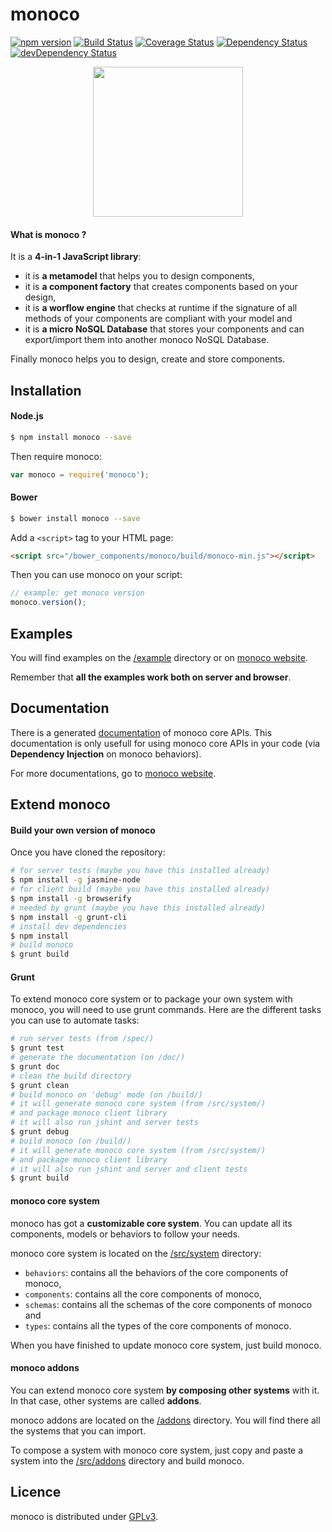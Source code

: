 # monoco

[![npm version](https://badge.fury.io/js/monoco.svg)](http://badge.fury.io/js/monoco)
[![Build Status](https://travis-ci.org/monocojs/monoco.svg?branch=master)](https://travis-ci.org/monocojs/monoco)
[![Coverage Status](https://img.shields.io/coveralls/monocojs/monoco.svg)](https://coveralls.io/r/monocojs/monoco)
[![Dependency Status](https://david-dm.org/monocojs/monoco.svg)](https://david-dm.org/monocojs/monoco)
[![devDependency Status](https://david-dm.org/monocojs/monoco/dev-status.svg)](https://david-dm.org/monocojs/monoco#info=devDependencies)

<p align="center">
    <a href="http://monoco.io/">
        <img height="240" width="240" src="http://monoco.io/img/logo.png">
    </a>
</p>

#### What is monoco ?

It is a **4-in-1 JavaScript library**:

* it is **a metamodel** that helps you to design components,
* it is **a component factory** that creates components based on your design,
* it is **a worflow engine** that checks at runtime if the signature of all methods of your components are compliant with your model and
* it is **a micro NoSQL Database** that stores your components and can export/import them into another monoco NoSQL Database.

Finally monoco helps you to design, create and store components.

## Installation

#### Node.js

```sh
$ npm install monoco --save
```

Then require monoco:
```js
var monoco = require('monoco');
```

#### Bower

```sh
$ bower install monoco --save
```

Add a `<script>` tag to your HTML page:
```html
<script src="/bower_components/monoco/build/monoco-min.js"></script>
```

Then you can use monoco on your script:
```js
// example: get monoco version
monoco.version();
```

## Examples

You will find examples on the [/example](./example) directory or on [monoco website](http://monoco.io/tutorial/00-intro.html).

Remember that **all the examples work both on server and browser**.

## Documentation

There is a generated [documentation](/doc/index.html) of monoco core APIs. This documentation is only usefull for using monoco core APIs in your code (via **Dependency Injection** on monoco behaviors). 

For more documentations, go to [monoco website](http://monoco.io/doc/index.html).

## Extend monoco

#### Build your own version of monoco

Once you have cloned the repository:

```sh
# for server tests (maybe you have this installed already)
$ npm install -g jasmine-node 
# for client build (maybe you have this installed already)
$ npm install -g browserify
# needed by grunt (maybe you have this installed already)
$ npm install -g grunt-cli
# install dev dependencies
$ npm install
# build monoco
$ grunt build
```

#### Grunt

To extend monoco core system or to package your own system with monoco, you will need to use grunt commands. Here are the different tasks you can use to automate tasks:

```sh
# run server tests (from /spec/)
$ grunt test
# generate the documentation (on /doc/)
$ grunt doc
# clean the build directory
$ grunt clean
# build monoco on 'debug' mode (on /build/)
# it will generate monoco core system (from /src/system/)
# and package monoco client library
# it will also run jshint and server tests
$ grunt debug
# build monoco (on /build/)
# it will generate monoco core system (from /src/system/) 
# and package monoco client library
# it will also run jshint and server and client tests
$ grunt build
```

#### monoco core system

monoco has got a **customizable core system**. You can update all its components, models or behaviors to follow your needs.

monoco core system is located on the [/src/system](./src/system) directory:
* ``` behaviors ```: contains all the behaviors of the core components of monoco,
* ``` components ```: contains all the core components of monoco,
* ``` schemas ```: contains all the schemas of the core components of monoco and
* ``` types ```: contains all the types of the core components of monoco.

When you have finished to update monoco core system, just build monoco.

#### monoco addons

You can extend monoco core system **by composing other systems** with it. In that case, other systems are called **addons**. 

monoco addons are located on the [/addons](./addons/) directory. 
You will find there all the systems that you can import. 

To compose a system with monoco core system, just copy and paste a system into the [/src/addons](./src/addons/) directory and build monoco.

## Licence

monoco is distributed under [GPLv3](./LICENSE).